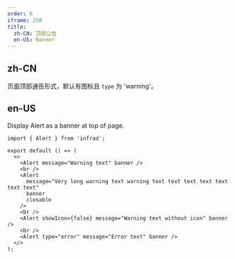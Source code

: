 ```yaml
---
order: 6
iframe: 250
title:
  zh-CN: 顶部公告
  en-US: Banner
---
```


## zh-CN

页面顶部通告形式，默认有图标且 `type` 为 'warning'。

## en-US

Display Alert as a banner at top of page.

```tsx
import { Alert } from 'infrad';

export default () => (
  <>
    <Alert message="Warning text" banner />
    <br />
    <Alert
      message="Very long warning text warning text text text text text text text"
      banner
      closable
    />
    <br />
    <Alert showIcon={false} message="Warning text without icon" banner />
    <br />
    <Alert type="error" message="Error text" banner />
  </>
);
```
